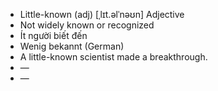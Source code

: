- Little-known (adj)	[ˌlɪt.əlˈnəʊn]	Adjective
- Not widely known or recognized
- Ít người biết đến
- Wenig bekannt (German)
- A little-known scientist made a breakthrough.
- —
- —
